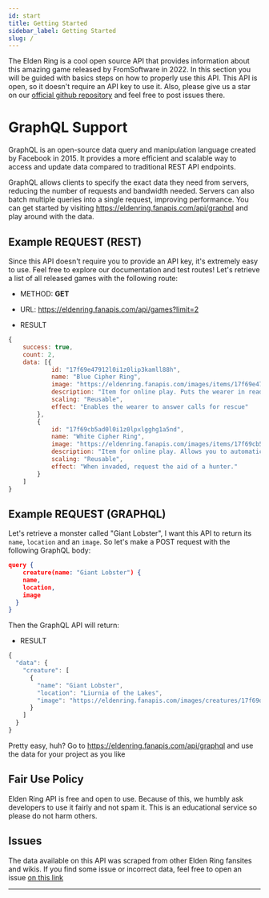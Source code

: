 ```yaml
---
id: start
title: Getting Started
sidebar_label: Getting Started
slug: /
---
```


The Elden Ring is a cool open source API that provides information about this amazing game released by FromSoftware in 2022. In this section you will be guided with basics steps on how to properly use this API. This API is open, so it doesn't require an API key to use it. Also, please give us a star on our [official github repository](http://www.github.com/deliton/eldenring-api) and feel free to post issues there.

# GraphQL Support

GraphQL is an open-source data query and manipulation language created by Facebook in 2015. It provides a more efficient and scalable way to access and update data compared to traditional REST API endpoints.

GraphQL allows clients to specify the exact data they need from servers, reducing the number of requests and bandwidth needed. Servers can also batch multiple queries into a single request, improving performance. You can get started by visiting https://eldenring.fanapis.com/api/graphql and play around with the data.

## Example REQUEST (REST)

Since this API doesn't require you to provide an API key, it's extremely easy to use. Feel free to explore our documentation and test routes! Let's retrieve a list of all released games with the following route:

- METHOD: **GET**
- URL: https://eldenring.fanapis.com/api/games?limit=2

- RESULT

```javascript
{
    success: true,
    count: 2,
    data: [{
            id: "17f69e47912l0i1z0lip3kamll88h",
            name: "Blue Cipher Ring",
            image: "https://eldenring.fanapis.com/images/items/17f69e47912l0i1z0lip3kamll88h.png",
            description: "Item for online play. Puts the wearer in ready state to answer should someone in another world call for rescue. You will be summoned to their world as a hunter. When summoned to rescue another player, your objective will be to defeat the invader.",
            scaling: "Reusable",
            effect: "Enables the wearer to answer calls for rescue"
        },
        {
            id: "17f69cb5ad0l0i1z0lpxlgghg1a5nd",
            name: "White Cipher Ring",
            image: "https://eldenring.fanapis.com/images/items/17f69cb5ad0l0i1z0lpxlgghg1a5nd.png",
            description: "Item for online play. Allows you to automatically request for a hunter from another world to come to your rescue when your world is invaded. (You may be unable to summon rescuers under certain circumstances). A lost mystic code, enchanted to take the form of a ring. One of the fetishes said to have been bestowed by the Two Fingers.",
            scaling: "Reusable",
            effect: "When invaded, request the aid of a hunter."
        }
    ]
}
```

## Example REQUEST (GRAPHQL)

Let's retrieve a monster called "Giant Lobster", I want this API to return its `name`, `location` and an `image`. So let's make a POST request with the following GraphQL body:

```json
query {
	creature(name: "Giant Lobster") {
    name,
    location,
    image
  }
}
```

Then the GraphQL API will return:

- RESULT

```javascript
{
  "data": {
    "creature": [
      {
        "name": "Giant Lobster",
        "location": "Liurnia of the Lakes",
        "image": "https://eldenring.fanapis.com/images/creatures/17f69d7f00al0i6ytxittgv1hoa7vg.png"
      }
    ]
  }
}
```

Pretty easy, huh? Go to https://eldenring.fanapis.com/api/graphql and use the data for your project as you like

## Fair Use Policy

Elden Ring API is free and open to use. Because of this, we humbly ask developers to use it fairly and not spam it. This is an educational service so please do not harm others.

## Issues

The data available on this API was scraped from other Elden Ring fansites and wikis. If you find some issue or incorrect data, feel free to open an issue [on this link](https://github.com/deliton/eldenring-api/issues/new)


---
